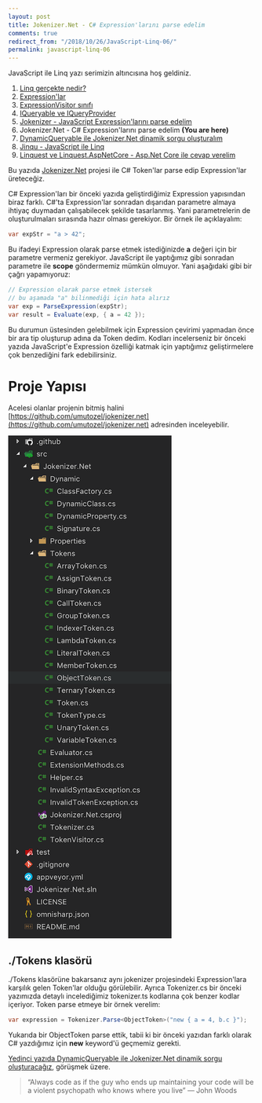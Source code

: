 ```yaml
---
layout: post
title: Jokenizer.Net - C# Expression'larını parse edelim
comments: true
redirect_from: "/2018/10/26/JavaScript-Linq-06/"
permalink: javascript-linq-06
---
```


JavaScript ile Linq yazı serimizin altıncısına hoş geldiniz.

1. [Linq gerçekte nedir?](/javascript-linq-01)
2. [Expression'lar](/javascript-linq-02)
3. [ExpressionVisitor sınıfı](/javascript-linq-03)
4. [IQueryable ve IQueryProvider](/javascript-linq-03)
5. [Jokenizer - JavaScript Expression'larını parse edelim](/javascript-linq-05)
6. Jokenizer.Net - C# Expression'larını parse edelim  **(You are here)**
7. [DynamicQueryable ile Jokenizer.Net dinamik sorgu oluşturalım](/javascript-linq-07)
8. [Jinqu - JavaScript ile Linq](/javascript-linq-08)
9. [Linquest ve Linquest.AspNetCore - Asp.Net Core ile cevap verelim](/javascript-linq-09)

Bu yazıda [Jokenizer.Net](https://github.com/umutozel/Jokenizer.Net) projesi ile C# Token'lar parse edip Expression'lar üreteceğiz.

C# Expression'ları bir önceki yazıda geliştirdiğimiz Expression yapısından biraz farklı. C#'ta Expression'lar sonradan dışarıdan parametre almaya ihtiyaç duymadan çalışabilecek şekilde tasarlanmış. Yani parametrelerin de oluşturulmaları sırasında hazır olması gerekiyor. Bir örnek ile açıklayalım:

```csharp
var expStr = "a > 42";
```

Bu ifadeyi Expression olarak parse etmek istediğinizde **a** değeri için bir parametre vermeniz gerekiyor. JavaScript ile yaptığımız gibi sonradan parametre ile **scope** göndermemiz mümkün olmuyor. Yani aşağıdaki gibi bir çağrı yapamıyoruz:

```csharp
// Expression olarak parse etmek istersek 
// bu aşamada "a" bilinmediği için hata alırız
var exp = ParseExpression(expStr);
var result = Evaluate(exp, { a = 42 });
```

Bu durumun üstesinden gelebilmek için Expression çevirimi yapmadan önce bir ara tip oluşturup adına da Token dedim. Kodları incelerseniz bir önceki yazıda JavaScript'e Expression özelliği katmak için yaptığımız geliştirmelere çok benzediğini fark edebilirsiniz.

# Proje Yapısı

Acelesi olanlar projenin bitmiş halini [https://github.com/umutozel/jokenizer.net](https://github.com/umutozel/jokenizer.net) adresinden inceleyebilir.

![Proje Yapısı](/assets/jokenizer.net-structure.png)

## ./Tokens klasörü

./Tokens klasörüne bakarsanız aynı jokenizer projesindeki Expression'lara karşılık gelen Token'lar olduğu görülebilir. Ayrıca Tokenizer.cs bir önceki yazımızda detaylı incelediğimiz tokenizer.ts kodlarına çok benzer kodlar içeriyor. Token parse etmeye bir örnek verelim:

```csharp
var expression = Tokenizer.Parse<ObjectToken>("new { a = 4, b.c }");
```

Yukarıda bir ObjectToken parse ettik, tabii ki bir önceki yazıdan farklı olarak C# yazdığımız için **new** keyword'ü geçmemiz gerekti.

[Yedinci yazıda DynamicQueryable ile Jokenizer.Net dinamik sorgu oluşturacağız](/javascript-linq-07), görüşmek üzere.

> “Always code as if the guy who ends up maintaining your code will be a violent psychopath who knows where you live” ― John Woods
